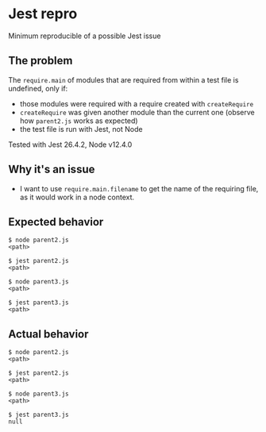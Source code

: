 # Jest repro

Minimum reproducible of a possible Jest issue

## The problem

The `require.main` of modules that are required from within a test file is undefined, only if:

- those modules were required with a require created with `createRequire`
- `createRequire` was given another module than the current one (observe how `parent2.js` works as expected)
- the test file is run with Jest, not Node

Tested with Jest 26.4.2, Node v12.4.0

## Why it's an issue

- I want to use `require.main.filename` to get the name of the requiring file, as it would work in a node context.

## Expected behavior

```
$ node parent2.js
<path>

$ jest parent2.js
<path>
```

```
$ node parent3.js
<path>

$ jest parent3.js
<path>
```

## Actual behavior

```
$ node parent2.js
<path>

$ jest parent2.js
<path>
```

```
$ node parent3.js
<path>

$ jest parent3.js
null
```
